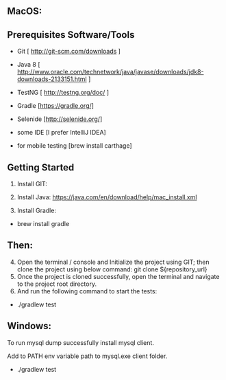 ## MacOS:
## Prerequisites Software/Tools
 - Git [ http://git-scm.com/downloads ]

 - Java 8 [ http://www.oracle.com/technetwork/java/javase/downloads/jdk8-downloads-2133151.html ]

 - TestNG [ http://testng.org/doc/ ]

 - Gradle [https://gradle.org/]

 - Selenide [http://selenide.org/]

 - some IDE [I prefer IntelliJ IDEA]
 
 - for mobile testing [brew install carthage]

## Getting Started

1. Install GIT:

2. Install Java: https://java.com/en/download/help/mac_install.xml

3. Install Gradle:

 - brew install gradle

## Then:

4. Open the terminal / console and Initialize the project using GIT; then clone the project using below command: 
git clone ${repository_url}
5. Once the project is cloned successfully, open the terminal and navigate to the project root directory.
6. And run the following command to start the tests:
 -  ./gradlew test
 
## Windows:
To run mysql dump successfully install mysql client.

Add to PATH env variable path to mysql.exe client folder.

 -  ./gradlew test
